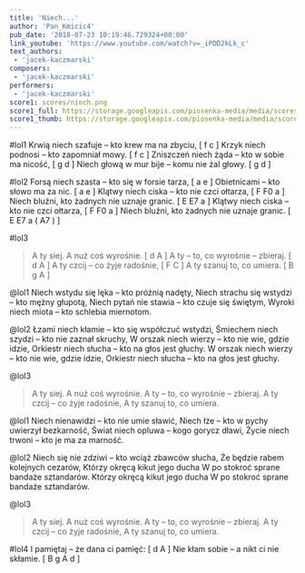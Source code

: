 ```yaml
---
title: 'Niech...'
author: 'Pan_Kmicic4'
pub_date: '2018-07-23 10:19:46.729324+00:00'
link_youtube: 'https://www.youtube.com/watch?v=_iPDD2kLk_c'
text_authors:
 - 'jacek-kaczmarski'
composers:
 - 'jacek-kaczmarski'
performers:
 - 'jacek-kaczmarski'
score1: scores/niech.png
score1_full: https://storage.googleapis.com/piosenka-media/media/scores/niech.png
score1_thumb: https://storage.googleapis.com/piosenka-media/media/scores/niech.png.180x0_q85_upscale.png
---
```


#lol1
Krwią niech szafuje – kto krew ma na zbyciu, [ f c ]
Krzyk niech podnosi – kto zapomniał mowy. [ f c ]
Zniszczeń niech żąda – kto w sobie ma nicość, [ g d ]
Niech głową w mur bije – komu nie żal głowy. [ g d ]

#lol2
Forsą niech szasta – kto się w forsie tarza, [ a e ]
Obietnicami – kto słowo ma za nic. [ a e ]
Klątwy niech ciska – kto nie czci ołtarza, [ F F0 a ]
Niech bluźni, kto żadnych nie uznaje granic. [ E E7 a ]
Klątwy niech ciska – kto nie czci ołtarza, [ F F0 a ]
Niech bluźni, kto żadnych nie uznaje granic. [ E E7 a ( A7 )  ]

#lol3
>A ty siej. A nuż coś wyrośnie. [ d A ]
>A ty – to, co wyrośnie – zbieraj. [ d A ]
>A ty czcij – co żyje radośnie, [ F C ]
>A ty szanuj to, co umiera. [ B g A ]

@lol1
Niech wstydu się lęka – kto próżnią nadęty,
Niech strachu się wstydzi – kto mężny głupotą,
Niech pytań nie stawia – kto czuje się świętym,
Wyroki niech miota – kto schlebia miernotom.

@lol2
Łzami niech kłamie – kto się współczuć wstydzi,
Śmiechem niech szydzi – kto nie zaznał skruchy,
W orszak niech wierzy – kto nie wie, gdzie idzie,
Orkiestr niech słucha – kto na głos jest głuchy.
W orszak niech wierzy – kto nie wie, gdzie idzie,
Orkiestr niech słucha – kto na głos jest głuchy.

@lol3
>A ty siej. A nuż coś wyrośnie.
>A ty – to, co wyrośnie – zbieraj.
>A ty czcij – co żyje radośnie,
>A ty szanuj to, co umiera.

@lol1
Niech nienawidzi – kto nie umie sławić,
Niech łże – kto w pychy uwierzył bezkarność,
Świat niech opluwa – kogo gorycz dławi,
Życie niech trwoni – kto je ma za marność.

@lol2
Niech się nie zdziwi – kto wciąż zbawców słucha,
Że będzie rabem kolejnych cezarów,
Którzy okręcą kikut jego ducha
W po stokroć sprane bandaże sztandarów.
Którzy okręcą kikut jego ducha
W po stokroć sprane bandaże sztandarów.

@lol3
>A ty siej. A nuż coś wyrośnie.
>A ty – to, co wyrośnie – zbieraj.
>A ty czcij – co żyje radośnie,
>A ty szanuj to, co umiera.

#lol4
I pamiętaj – że dana ci pamięć: [ d A ]
Nie kłam sobie – a nikt ci nie skłamie. [ B g A d  ]